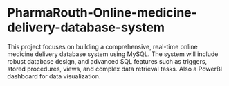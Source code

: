 # PharmaRouth-Online-medicine-delivery-database-system
This project focuses on building a comprehensive, real-time online medicine delivery database system using MySQL. The system will include robust database design, and advanced SQL features  such as triggers, stored procedures, views, and complex data retrieval tasks. Also a PowerBI dashboard for data visualization. 
